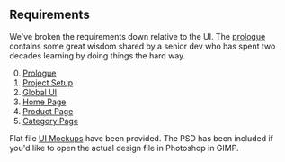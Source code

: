 ## Requirements

We've broken the requirements down relative to the UI. The [prologue](./00-prologue) contains some great wisdom shared by a senior dev who has spent two decades learning by doing things the hard way.

0. [Prologue](./00-prologue)
1. [Project Setup](./01-project-setup)
2. [Global UI](./02-global-ui)
3. [Home Page](./03-home-page)
4. [Product Page](./04-product-page)
5. [Category Page](./05-category-page)

Flat file [UI Mockups](./mockups) have been provided. The PSD has been included if you'd like to open the actual design file in Photoshop in GIMP.
